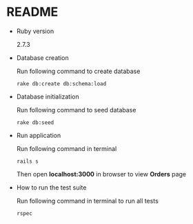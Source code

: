 # README

* Ruby version
  
  2.7.3

* Database creation

  Run following command to create database

  ```
  rake db:create db:schema:load
  ```

* Database initialization
  
  Run following command to seed database
  
  ```
  rake db:seed
  ```

* Run application
  
  Run following command in terminal
  ```
  rails s
  ```
  
  Then open **localhost:3000** in browser to view **Orders** page

* How to run the test suite
  
  Run following command in terminal to run all tests
  
  ```
  rspec
  ```
